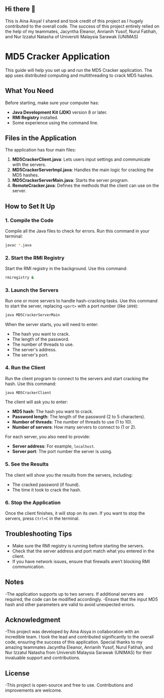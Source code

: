 ## Hi there 👋
This is Aina Aisya! I shared and took credit of this project as I hugely contributed to the overall code. The success of this project entirely relied on the help of my teammates, Jacyntha Eleanor, Anrianih Yusof, Nurul Fatihah, and Nur Izzatul Natasha of Universiti Malaysia Sarawak (UNIMAS)

# MD5 Cracker Application

This guide will help you set up and run the MD5 Cracker application. The app uses distributed computing and multithreading to crack MD5 hashes.

## What You Need

Before starting, make sure your computer has:

- **Java Development Kit (JDK)** version 8 or later.
- **RMI Registry** installed.
- Some experience using the command line.

## Files in the Application

The application has four main files:

1. **MD5CrackerClient.java**: Lets users input settings and communicate with the servers.
2. **MD5CrackerServerImpl.java**: Handles the main logic for cracking the MD5 hashes.
3. **MD5CrackerServerMain.java**: Starts the server program.
4. **RemoteCracker.java**: Defines the methods that the client can use on the server.

## How to Set It Up

### 1. Compile the Code

Compile all the Java files to check for errors. Run this command in your terminal:

```bash
javac *.java
```

### 2. Start the RMI Registry

Start the RMI registry in the background. Use this command:

```bash
rmiregistry &
```

### 3. Launch the Servers

Run one or more servers to handle hash-cracking tasks. Use this command to start the server, replacing `<port>` with a port number (like `1099`):

```bash
java MD5CrackerServerMain
```

When the server starts, you will need to enter:
- The hash you want to crack.
- The length of the password.
- The number of threads to use.
- The server's address.
- The server's port.

### 4. Run the Client

Run the client program to connect to the servers and start cracking the hash. Use this command:

```bash
java MD5CrackerClient
```

The client will ask you to enter:
- **MD5 hash**: The hash you want to crack.
- **Password length**: The length of the password (2 to 5 characters).
- **Number of threads**: The number of threads to use (1 to 10).
- **Number of servers**: How many servers to connect to (1 or 2).

For each server, you also need to provide:
- **Server address**: For example, `localhost`.
- **Server port**: The port number the server is using.

### 5. See the Results

The client will show you the results from the servers, including:
- The cracked password (if found).
- The time it took to crack the hash.

### 6. Stop the Application

Once the client finishes, it will stop on its own. If you want to stop the servers, press `Ctrl+C` in the terminal.

## Troubleshooting Tips

- Make sure the RMI registry is running before starting the servers.
- Check that the server address and port match what you entered in the client.
- If you have network issues, ensure that firewalls aren’t blocking RMI communication.

## Notes

-The application supports up to two servers. If additional servers are required, the code can be modified accordingly.
-Ensure that the input MD5 hash and other parameters are valid to avoid unexpected errors.

## Acknowledgment

-This project was developed by Aina Aisya in collaboration with an incredible team. I took the lead and contributed significantly to the overall code, ensuring the success of this application. Special thanks to my amazing teammates Jacyntha Eleanor, Anrianih Yusof, Nurul Fatihah, and Nur Izzatul Natasha from Universiti Malaysia Sarawak (UNIMAS) for their invaluable support and contributions.

## License

-This project is open-source and free to use. Contributions and improvements are welcome.
